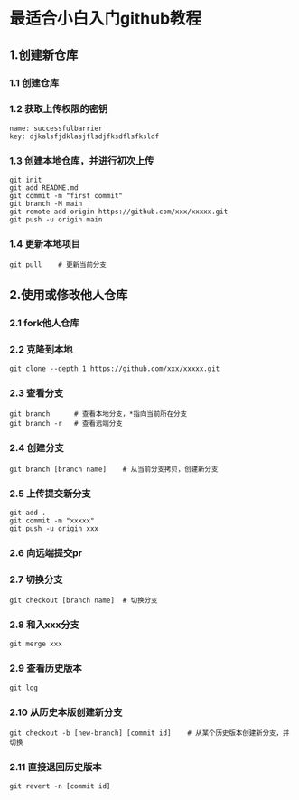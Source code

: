 # 最适合小白入门github教程

## 1.创建新仓库
### 1.1 创建仓库

### 1.2 获取上传权限的密钥
 	name: successfulbarrier
 	key: djkalsfjdklasjflsdjfksdflsfksldf
 	
### 1.3 创建本地仓库，并进行初次上传
	git init
	git add README.md
	git commit -m "first commit"
	git branch -M main
	git remote add origin https://github.com/xxx/xxxxx.git
	git push -u origin main
	
### 1.4 更新本地项目
	git pull	# 更新当前分支
	
## 2.使用或修改他人仓库

### 2.1 fork他人仓库

### 2.2 克隆到本地
	git clone --depth 1 https://github.com/xxx/xxxxx.git
	
### 2.3 查看分支
	git branch		# 查看本地分支，*指向当前所在分支
	git branch -r 	# 查看远端分支

### 2.4 创建分支
	git branch [branch name]	# 从当前分支拷贝，创建新分支
	
### 2.5 上传提交新分支
	git add .
	git commit -m "xxxxx"
	git push -u origin xxx
	
### 2.6 向远端提交pr
	
	
### 2.7 切换分支
	git checkout [branch name]	# 切换分支
	
### 2.8 和入xxx分支
	git merge xxx
	
### 2.9 查看历史版本
	git log
	
### 2.10 从历史本版创建新分支
	git checkout -b [new-branch] [commit id]	# 从某个历史版本创建新分支，并切换	
	
### 2.11 直接退回历史版本
	git revert -n [commit id]
	
	

